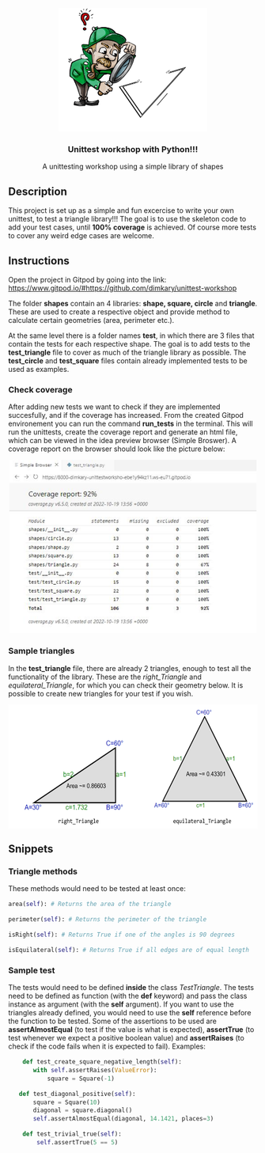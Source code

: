<br />
<div align="center">
  <a>
    <img src="images/triangle.jpg" alt="Logo" width="300" height="250">
  </a>

  <h3 align="center">Unittest workshop with Python!!!</h3>

  <p align="center">
    A unittesting workshop using a simple library of shapes
    <br />
  </p>
</div>

## Description

This project is set up as a simple and fun excercise to write your own unittest, to test a triangle library!!! The goal is to use the skeleton code to add your test cases, until **100% coverage** is achieved. Of course more tests to cover any weird edge cases are welcome.

## Instructions
Open the project in Gitpod by going into the link: https://www.gitpod.io/#https://github.com/dimkary/unittest-workshop

The folder **shapes** contain an 4 libraries: **shape, square, circle** and **triangle**. These are used to create a respective object and provide method to calculate certain geometries (area, perimeter etc.).

At the same level there is a folder names **test**, in which there are 3 files that contain the tests for each respective shape. The goal is to add tests to the **test_triangle** file to cover as much of the triangle library as possible. The **test_circle** and **test_square** files contain already implemented tests to be used as examples.

### Check coverage
After adding new tests we want to check if they are implemented succesfully, and if the coverage has increased. From the created Gitpod environement you can run the command **run_tests** in the terminal. This will run the unittests, create the coverage report and generate an html file, which can be viewed in the idea preview browser (Simple Broswer). A coverage report on the browser should look like the picture below:
<div align="center">
  <a>
    <img src="images/coverage_snap.jpg" alt="coverage" width="500" height="350">
  </a>
</div>

### Sample triangles

In the **test_triangle** file, there are already 2 triangles, enough to test all the functionality of the library. These are the *right_Triangle* and *equilateral_Triangle*, for which you can check their geometry below. It is possible to create new triangles for your test if you wish.
<div align="center">
  <a>
    <img src="images/sample_triangles.png" alt="sample triangles" align="center"  width="625" height="250">
  </a>
</div>

## Snippets
### Triangle methods

These methods would need to be tested at least once:

  ```py
  area(self): # Returns the area of the triangle
  ```
  ```py
  perimeter(self): # Returns the perimeter of the triangle
  ```
  ```py
  isRight(self): # Returns True if one of the angles is 90 degrees
  ```
  ```py
  isEquilateral(self): # Returns True if all edges are of equal length
  ```
   
### Sample test
The tests would need to be defined **inside** the class _TestTriangle_. The tests need to be defined as function (with the **def**
 keyword) and pass the class instance as argument (with the **self** argument). If you want to use the triangles already defined, you would need to use the **self** reference before the function to be tested. Some of the assertions to be used are **assertAlmostEqual** (to test if the value is what is expected), **assertTrue** (to test whenever we expect a positive boolean value) and **assertRaises** (to check if the code fails when it is expected to fail). Examples:
 ```py
     def test_create_square_negative_length(self):
        with self.assertRaises(ValueError):
            square = Square(-1)
 ```
 ```py
    def test_diagonal_positive(self):
        square = Square(10)
        diagonal = square.diagonal()
        self.assertAlmostEqual(diagonal, 14.1421, places=3)
 ```
 ```py
     def test_trivial_true(self):
         self.assertTrue(5 == 5)
 ```
